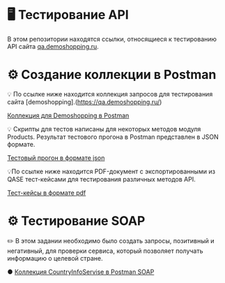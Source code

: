 # 🖥 Тестирование API

В этом репозитории находятся ссылки, относящиеся к тестированию API сайта [qa.demoshopping.ru](https://qa.demoshopping.ru/).

# ⚙️ Создание коллекции в Postman

💡 По ссылке ниже находится коллекция запросов для тестирования сайта [demoshopping].(https://qa.demoshopping.ru/)

[Коллекция для Demoshopping в Postman](https://www.postman.com/vailet-vailet/workspace/demoshopping/collection/38427401-d7095584-61c9-4f78-9955-5d3f9c056632?action=share&creator=38427401&active-environment=38427401-52785a1c-eff5-410d-9ace-d242186c5d6d)

💡 Скрипты для тестов написаны для некоторых методов модуля Products. Результат тестового прогона в Postman представлен в JSON формате.

[Тестовый прогон в формате json](https://github.com/Ulyana-Vlasenko/api/blob/main/DemoShopping.postman_test_run%20FOR%20Products.json)

💡По ссылке ниже находится PDF-документ с экспортированными из QASE тест-кейсами для тестирования различных методов API.

[Тест-кейсы в формате pdf](https://github.com/Ulyana-Vlasenko/api/blob/main/Test-case%20for%20API.pdf)

# ⚙️ Тестирование SOAP

✏️ В этом задании необходимо было создать запросы, позитивный и негативный, для проверки сервиса, который позволяет получать информацию о целевой стране.

● [Коллекция CountryInfoServise в Postman SOAP](https://www.postman.com/vailet-vailet/workspace/soap-country-by/collection/38427401-805abe29-db14-4811-970a-338c57639ac5?action=share&creator=38427401)

